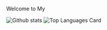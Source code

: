 Welcome to My 

![Github stats](https://github-readme-stats.vercel.app/api?username=laflamablanc&show_icons=true&count_private=true) ![Top Languages Card](https://github-readme-stats.vercel.app/api/top-langs/?username=laflamablanc&layout=compact)

<!--
**laflamablanc/laflamablanc** is a ✨ _special_ ✨ repository because its `README.md` (this file) appears on your GitHub profile.

Here are some ideas to get you started:

- 🔭 I’m currently working on ...
- 🌱 I’m currently learning ...
- 👯 I’m looking to collaborate on ...
- 🤔 I’m looking for help with ...
- 💬 Ask me about ...
- 📫 How to reach me: ...
- 😄 Pronouns: ...
- ⚡ Fun fact: ...
-->


